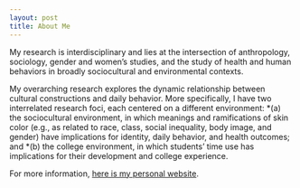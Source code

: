 ```yaml
---
layout: post
title: About Me
---
```



My research is interdisciplinary and lies at the intersection of anthropology, sociology, gender and women’s studies, and the study of health and human behaviors in broadly sociocultural and environmental contexts. 

My overarching research explores the dynamic relationship between cultural constructions and daily behavior. More specifically, I have two interrelated research foci, each centered on a different environment: 
*(a) the sociocultural environment, in which meanings and ramifications of skin color (e.g., as related to race, class, social inequality, body image, and gender) have implications for identity, daily behavior, and health outcomes; and 
*(b) the college environment, in which students’ time use has implications for their development and college experience.

For more information, [here is my personal website](https://www.seas.upenn.edu/~hsinyu31).

